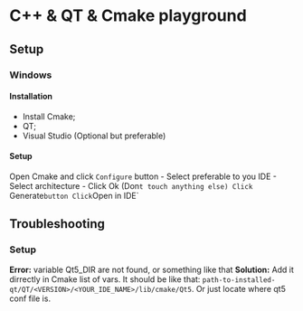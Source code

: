 # C++ & QT & Cmake playground

## Setup
### Windows ###
#### Installation
 - Install Cmake;
 - QT;
 - Visual Studio (Optional but preferable)
#### Setup
Open Cmake and click `Configure` button
	- Select preferable to you IDE
	- Select architecture
	- Click Ok (Don`t touch anything else)
Click `Generate` button
Click `Open in IDE`

## Troubleshooting ##
### Setup
 **Error:** variable Qt5_DIR are not found, or something like that
 **Solution:** Add it dirrectly in Cmake list of vars. It should be like that: `path-to-installed-qt/QT/<VERSION>/<YOUR_IDE_NAME>/lib/cmake/Qt5`.
 Or just locate where qt5 conf file is.
